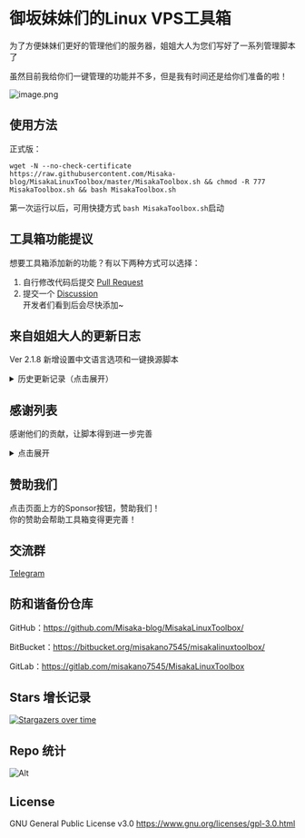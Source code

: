 # 御坂妹妹们的Linux VPS工具箱

为了方便妹妹们更好的管理他们的服务器，姐姐大人为您们写好了一系列管理脚本了

虽然目前我给你们一键管理的功能并不多，但是我有时间还是给你们准备的啦！

![image.png](https://s2.loli.net/2021/12/26/WkiwbdExvnGAXCh.png)

## 使用方法
正式版：
```shell
wget -N --no-check-certificate https://raw.githubusercontent.com/Misaka-blog/MisakaLinuxToolbox/master/MisakaToolbox.sh && chmod -R 777 MisakaToolbox.sh && bash MisakaToolbox.sh
```
第一次运行以后，可用快捷方式 `bash MisakaToolbox.sh`启动

## 工具箱功能提议

想要工具箱添加新的功能？有以下两种方式可以选择：
1. 自行修改代码后提交 [Pull Request](https://github.com/Misaka-blog/MisakaLinuxToolbox/pulls)
2. 提交一个 [Discussion](https://github.com/Misaka-blog/MisakaLinuxToolbox/discussions/20)  
开发者们看到后会尽快添加~

## 来自姐姐大人的更新日志
Ver 2.1.8 新增设置中文语言选项和一键换源脚本

<details>
    <summary>历史更新记录（点击展开）</summary>
Ver 2.1.7 WARP处新增Misaka-WARP脚本

Ver 2.1.6 新增Ngrok脚本

Ver 2.1.5 新增放开VPS所有网络端口选项

Ver 2.1.4 修改更新源为GitLab以规避GitHub无故封号

Ver 2.1.3 由于网络跳跃跑路，故将他的脚本替代为Misaka-blog的修复版

Ver 2.1.2 增加CloudFlare Argo Tunnel一键脚本

Ver 2.1.1 增加misakabench测试脚本

Ver 2.1.0 2022新年快乐！增加V2ray.Fun面板，集成修改root+密码脚本

Ver 2.0.9 增加Trojan面板，fscarmen的warp流媒体解锁脚本

Ver 2.0.8 增加青龙面板，修复纯净Debian系统获取不到VPS IP地址的问题

Ver 2.0.7 增加脚本运行次数统计，fscarmen的warp docker版脚本

Ver 2.0.6 增加DD系统选项（选项仅在KVM VPS显示）

Ver 2.0.5 添加不同作者的WARP脚本，给予用户更多选择。增加德鸡DiG9网络解决方案

Ver 2.0.4 增加安装ShadowSocks脚本，BBR支持IBM LinuxONE

Ver 2.0.3.1 解决修复OpenVZ的BBR，TUN模块判断问题

Ver 2.0.3 优化系统判断机制，增加本博客的Acme.sh证书申请脚本

Ver 2.0.2 删除宝塔开心版脚本，优化BBR判断规则

Ver 2.0.1 新增一些VPS测试脚本

Ver 2.0 重构脚本，详细内容可看Github项目的思维导图

Ver 1.4.5 新增禁用Oracle系统自带防火墙、Acme.sh和Screen后台任务管理脚本

Ver 1.4.4 在主菜单提示VPS信息，并新增部署Telegram MTProxy脚本

Ver 1.4.3 更新hijk大佬的v2脚本，支持IBM LinuxONE s390x的机器搭建节点

Ver 1.4.2 更新脚本，修复jsdelivr无法解析问题

Ver 1.4.1 关于加了探针却没加到菜单的一个小bug的修复

Ver 1.4: 添加修改主机名，以及修改一些小问题

Ver 1.3: 添加可乐的ServerStatus-Horatu探针管理及客户端

Ver 1.2: 添加流媒体检测，三网测速脚本

Ver 1.1: 添加BBR及宝塔开心版、Docker安装脚本
</details>

## 感谢列表

感谢他们的贡献，让脚本得到进一步完善
<details>
    <summary>点击展开</summary>

BBR(KVM)：https://github.com/ylx2016/Linux-NetSpeed

BBR(OpenVZ)：https://github.com/mzz2017/lkl-haproxy/

WARP脚本：https://github.com/fscarmen/warp

宝塔国际版（aapanel）：https://www.aapanel.com/

X-ui: https://github.com/vaxilu/x-ui

Aria2: https://github.com/P3TERX/aria2.sh

CyberPanel：https://cyberpanel.net/

Mack-a：https://github.com/mack-a/v2ray-agent

233boy：https://github.com/233boy/v2ray/wiki/V2Ray%E4%B8%80%E9%94%AE%E5%AE%89%E8%A3%85%E8%84%9A%E6%9C%AC

hijk：https://github.com/hijkpw/scripts

ShadowSocks: https://github.com/teddysun/shadowsocks_install/tree/master

bench.sh https://bench.sh

superbench https://github.com/oooldking/script

lemonbench https://blog.ilemonrain.com/linux/LemonBench.html

流媒体检测：https://github.com/lmc999/RegionRestrictionCheck

三网测速：https://github.com/ernisn/superspeed/

哪吒面板：https://github.com/naiba/nezha

可乐 ServerStartus-Horatu：https://github.com/cokemine/ServerStatus-Hotaru

DD系统：https://www.cxthhhhh.com/network-reinstall-system-modify

青龙面板：https://github.com/whyour/qinglong

更换系统语言：https://github.com/johnrosen1/vpstoolbox
</details>  

## 赞助我们

点击页面上方的Sponsor按钮，赞助我们！  
你的赞助会帮助工具箱变得更完善！

## 交流群
[Telegram](https://t.me/misakanetcn)

## 防和谐备份仓库

GitHub：https://github.com/Misaka-blog/MisakaLinuxToolbox/

BitBucket：https://bitbucket.org/misakano7545/misakalinuxtoolbox/

GitLab：https://gitlab.com/misakano7545/MisakaLinuxToolbox


## Stars 增长记录

[![Stargazers over time](https://starchart.cc/Misaka-blog/MisakaLinuxToolbox.svg)](https://starchart.cc/Misaka-blog/MisakaLinuxToolbox)

## Repo 统计
![Alt](https://repobeats.axiom.co/api/embed/2512c745cf3ee94ad15c8e8ada474469e081f1c4.svg "Repobeats analytics image")

## License
GNU General Public License v3.0
https://www.gnu.org/licenses/gpl-3.0.html
